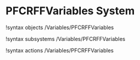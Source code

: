<!-- MOOSE Documentation Stub: Remove this when content is added. -->

# PFCRFFVariables System
!syntax objects /Variables/PFCRFFVariables

!syntax subsystems /Variables/PFCRFFVariables

!syntax actions /Variables/PFCRFFVariables
